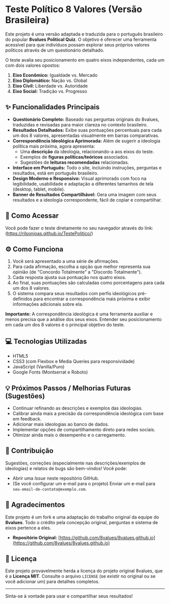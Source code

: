# Teste Político 8 Valores (Versão Brasileira)

Este projeto é uma versão adaptada e traduzida para o português brasileiro do popular **8values Political Quiz**. O objetivo é oferecer uma ferramenta acessível para que indivíduos possam explorar seus próprios valores políticos através de um questionário detalhado.

O teste avalia seu posicionamento em quatro eixos independentes, cada um com dois valores opostos:

1.  **Eixo Econômico:** Igualdade vs. Mercado
2.  **Eixo Diplomático:** Nação vs. Global
3.  **Eixo Civil:** Liberdade vs. Autoridade
4.  **Eixo Social:** Tradição vs. Progresso

## ✨ Funcionalidades Principais

*   **Questionário Completo:** Baseado nas perguntas originais do 8values, traduzidas e revisadas para maior clareza no contexto brasileiro.
*   **Resultados Detalhados:** Exibe suas pontuações percentuais para cada um dos 8 valores, apresentadas visualmente em barras comparativas.
*   **Correspondência Ideológica Aprimorada:** Além de sugerir a ideologia política mais próxima, agora apresenta:
    *   Uma **descrição** da ideologia, relacionando-a aos eixos do teste.
    *   Exemplos de **figuras políticas/teóricos** associados.
    *   Sugestões de **leituras recomendadas** relacionadas.
*   **Interface em Português:** Todo o site, incluindo instruções, perguntas e resultados, está em português brasileiro.
*   **Design Moderno e Responsivo:** Visual aprimorado com foco na legibilidade, usabilidade e adaptação a diferentes tamanhos de tela (desktop, tablet, mobile).
*   **Banner de Resultados Compartilhável:** Gera uma imagem com seus resultados e a ideologia correspondente, fácil de copiar e compartilhar.

## 🚀 Como Acessar

Você pode fazer o teste diretamente no seu navegador através do link: (https://rilsonjoas.github.io/TestePolitico/)

## ⚙️ Como Funciona

1.  Você será apresentado a uma série de afirmações.
2.  Para cada afirmação, escolha a opção que melhor representa sua opinião (de "Concordo Totalmente" a "Discordo Totalmente").
3.  Cada resposta ajusta sua pontuação nos quatro eixos.
4.  Ao final, suas pontuações são calculadas como porcentagens para cada um dos 8 valores.
5.  O sistema compara seus resultados com perfis ideológicos pré-definidos para encontrar a correspondência mais próxima e exibir informações adicionais sobre ela.

**Importante:** A correspondência ideológica é uma ferramenta auxiliar e menos precisa que a análise dos seus eixos. Entender seu posicionamento em cada um dos 8 valores é o principal objetivo do teste.

## 💻 Tecnologias Utilizadas

*   HTML5
*   CSS3 (com Flexbox e Media Queries para responsividade)
*   JavaScript (Vanilla/Puro)
*   Google Fonts (Montserrat e Roboto)

## 💡 Próximos Passos / Melhorias Futuras (Sugestões)

*   Continuar refinando as descrições e exemplos das ideologias.
*   Calibrar ainda mais a precisão da correspondência ideológica com base em feedback.
*   Adicionar mais ideologias ao banco de dados.
*   Implementar opções de compartilhamento direto para redes sociais.
*   Otimizar ainda mais o desempenho e o carregamento.

## 🤝 Contribuição

Sugestões, correções (especialmente nas descrições/exemplos de ideologias) e relatos de bugs são bem-vindos! Você pode:

*   Abrir uma *Issue* neste repositório GitHub.
*   (Se você configurar um e-mail para o projeto) Enviar um e-mail para `seu-email-de-contato@exemplo.com`.

## 🙏 Agradecimentos

Este projeto é um fork e uma adaptação do trabalho original da equipe do **8values**. Todo o crédito pela concepção original, perguntas e sistema de eixos pertence a eles.

*   **Repositório Original:** [https://github.com/8values/8values.github.io](https://github.com/8values/8values.github.io)

## 📜 Licença

Este projeto provavelmente herda a licença do projeto original 8values, que é a **Licença MIT**. Consulte o arquivo `LICENSE` (se existir no original ou se você adicionar um) para detalhes completos.

---

Sinta-se à vontade para usar e compartilhar seus resultados!
